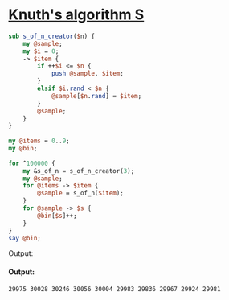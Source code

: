 [1]: https://rosettacode.org/wiki/Knuth's_algorithm_S

# [Knuth's algorithm S][1]

```perl
sub s_of_n_creator($n) {
    my @sample;
    my $i = 0;
    -> $item {
        if ++$i <= $n {
            push @sample, $item;
        }
        elsif $i.rand < $n {
            @sample[$n.rand] = $item;
        }
        @sample;
    }
}
 
my @items = 0..9;
my @bin;
 
for ^100000 {
    my &s_of_n = s_of_n_creator(3);
    my @sample;
    for @items -> $item {
        @sample = s_of_n($item);
    }
    for @sample -> $s {
        @bin[$s]++;
    }
}
say @bin;
```


Output:


#### Output:
```
29975 30028 30246 30056 30004 29983 29836 29967 29924 29981
```